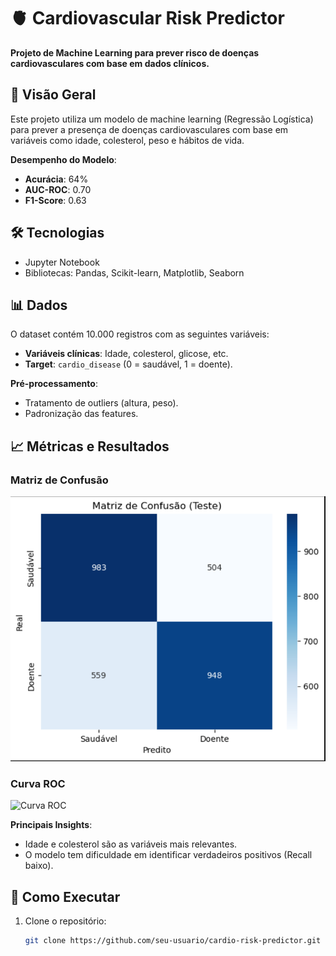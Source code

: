 # 🫀 Cardiovascular Risk Predictor  

**Projeto de Machine Learning para prever risco de doenças cardiovasculares com base em dados clínicos.**  

## 📌 Visão Geral  
Este projeto utiliza um modelo de machine learning (Regressão Logística) para prever a presença de doenças cardiovasculares com base em variáveis como idade, colesterol, peso e hábitos de vida.  

**Desempenho do Modelo**:  
- **Acurácia**: 64%  
- **AUC-ROC**: 0.70  
- **F1-Score**: 0.63  

## 🛠️ Tecnologias  
- Jupyter Notebook  
- Bibliotecas: Pandas, Scikit-learn, Matplotlib, Seaborn  

## 📊 Dados  
O dataset contém 10.000 registros com as seguintes variáveis:  
- **Variáveis clínicas**: Idade, colesterol, glicose, etc.  
- **Target**: `cardio_disease` (0 = saudável, 1 = doente).  

**Pré-processamento**:  
- Tratamento de outliers (altura, peso).  
- Padronização das features.  

## 📈 Métricas e Resultados  
### Matriz de Confusão  
![Matriz de Confusão](confusion_matrix.png)  

### Curva ROC  
![Curva ROC](images/roc_curve.png)  

**Principais Insights**:  
- Idade e colesterol são as variáveis mais relevantes.  
- O modelo tem dificuldade em identificar verdadeiros positivos (Recall baixo).  

## 🚀 Como Executar  
1. Clone o repositório:  
   ```bash  
   git clone https://github.com/seu-usuario/cardio-risk-predictor.git  
